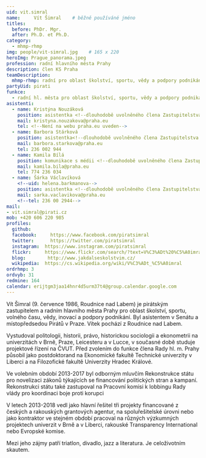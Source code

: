```yaml
---
uid: vit.simral
name:     Vít Šimral  	# běžně používáné jméno
titles:
  before: PhDr. Mgr.
  after: Ph.D. et Ph.D.
category:
  - mhmp-rhmp
img: people/vit-simral.jpg    # 165 x 220
heroImg: Prague_panorama.jpeg
profession: radní hlavního města Prahy
description: člen KS Praha
teamDescription:
  mhmp-rhmp: radní pro oblast školství, sportu, vědy a podpory podnikání 
partyUid: pirati
funkce: 
  - radní hl. města pro oblast školství, sportu, vědy a podpory podnikání
asistenti:
  - name: Kristýna Nouzáková
    position: asistentka <!--dlouhodobě uvolněného člena Zastupitelstva hl. m. Prahy Víta Šimrala-->
    mail: kristyna.nouzakova@praha.eu
    tel: <!--Není na webu praha.eu uveden-->
  - name: Barbora Stárková
    position: asistentka<!--dlouhodobě uvolněného člena Zastupitelstva hl. m. Prahy Víta Šimrala-->
    mail: barbora.starkova@praha.eu
    tel: 236 002 944
  - name: Kamila Bílá
    position: komunikace s médii <!--dlouhodobě uvolněného člena Zastupitelstva hl. m. Prahy Víta Šimrala-->
    mail: kamila.bila@praha.eu
    tel: 774 236 034
  - name: Šárka Václavíková
    <!--uid: helena.barkmanova-->
    position: asistentka <!--dlouhodobě uvolněného člena Zastupitelstva hl. m. Prahy Víta Šimrala-->
    mail: sarka.vaclavikova@praha.eu
    <!--tel: 236 00 2944-->
mail:
- vit.simral@pirati.cz
mob: +420 606 220 985
profiles:
  github:     
  facebook: 	https://www.facebook.com/piratsimral
  twitter: 		https://twitter.com/piratsimral
  instagram:  https://www.instagram.com/piratsimral
  flickr:     https://www.flickr.com/search/?text=V%C3%ADt%20%C5%A0imral
  blog:        http://www.jakdalseskolstvim.cz/
  wikipedia:  https://cs.wikipedia.org/wiki/V%C3%ADt_%C5%A0imral
ordrhmp: 3
ordvyb: 31
redmine: 164
calendar: erijtgm3jaa14hnr4d5urm37t4@group.calendar.google.com
---
```


Vít Šimral (9. července 1986, Roudnice nad Labem) je pirátským zastupitelem a radním hlavního města Prahy pro oblast školství, sportu, volného času, vědy, inovací a podpory podnikání. Byl asistentem v Senátu a místopředsedou Pirátů v Praze. Vítek pochází z Roudnice nad Labem.

Vystudoval politologii, historii, právo, historickou sociologii a ekonometrii na univerzitách v Brně, Praze, Leicesteru a v Lucce, v současné době studuje projektové řízení na ČVUT. Před zvolením do funkce člena Rady hl. m. Prahy působil jako postdoktorand na Ekonomické fakultě Technické univerzity v Liberci a na Filozofické fakultě Univerzity Hradec Králové.

Ve volebním období 2013-2017 byl odborným mluvčím Rekonstrukce státu pro novelizaci zákonů týkajících se financování politických stran a kampaní. Rekonstrukci státu také zastupoval na Pracovní komisi k lobbingu Rady vlády pro koordinaci boje proti korupci

V letech 2013-2018 vedl jako hlavní řešitel tři projekty financované z českých a rakouských grantových agentur, na spoluřešitelské úrovni nebo jako kontraktor ve stejném období pracoval na různých výzkumných projektech univerzit v Brně a v Liberci, rakouské Transparency International nebo Evropské komise.

Mezi jeho zájmy patří triatlon, divadlo, jazz a literatura. Je celoživotním skautem.
